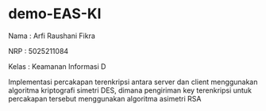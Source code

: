 # demo-EAS-KI

Nama    : Arfi Raushani Fikra

NRP     : 5025211084

Kelas   : Keamanan Informasi D

Implementasi percakapan terenkripsi antara server dan client menggunakan algoritma kriptografi simetri DES, dimana pengiriman key terenkripsi untuk percakapan tersebut menggunakan algoritma asimetri RSA
